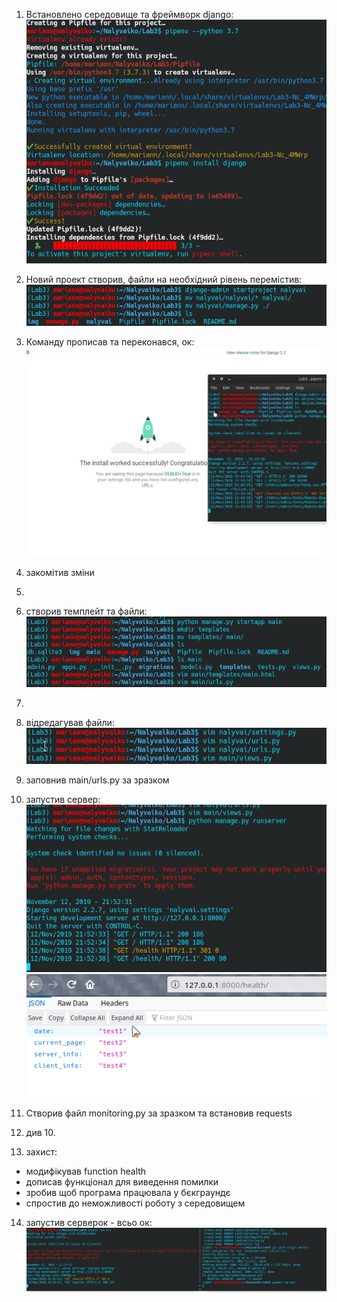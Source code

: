 1. Встановлено середовище та фреймворк django:
![](./img/installs.png)

2. Новий проект створив, файли на необхідний рівень перемістив:
![](./img/mvfiles.png)

3. Команду прописав та переконався,  ок:
![](./img/vseok.png)

4. закомітив зміни

5.
6. створив темплейт та файли:
![](./img/template.png)

7.
8. відредагував файли:
![](./img/edit_files.png)

9. заповнив main/urls.py за зразком

10. запустив сервер:
![](./img/server_launch_again.png)
![](./img/health_work.png)

11. Створив файл monitoring.py за зразком та встановив requests

12. див 10.

13. захист:
* модифікував function health
* дописав функціонал для виведення помилки
* зробив щоб програма працювала у бєкграундє
* спростив до неможливості роботу з середовищем

14. запустив серверок - всьо ок:
![](./img/serverok.png)